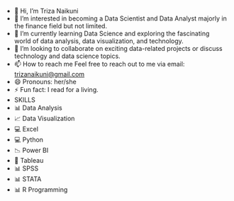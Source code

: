 - 👋 Hi, I’m Triza Naikuni
- 👀 I’m interested in becoming a Data Scientist and Data Analyst majorly in the finance field but not limited.
- 🌱 I’m currently learning Data Science and exploring the fascinating world of data analysis, data visualization, and technology.
- 💞️ I’m looking to collaborate on exciting data-related projects or discuss technology and data science topics.
- 📫 How to reach me  Feel free to reach out to me via email: trizanaikuni@gmail.com
- 😄 Pronouns: her/she
- ⚡ Fun fact: I read for a living.
- SKILLS
- 📊 Data Analysis
- 📈 Data Visualization
- 💻 Excel
- 💻 Python
- 📉 Power BI
- 🎨 Tableau
- 📊 SPSS
- 📊 STATA
- 📊 R Programming

<!---
TrizaNaikuni/TrizaNaikuni is a ✨ special ✨ repository because its `README.md` (this file) appears on your GitHub profile.
You can click the Preview link to take a look at your changes.
--->
